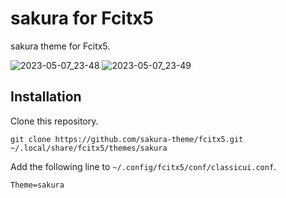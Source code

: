 # sakura for Fcitx5
sakura theme for Fcitx5.

![2023-05-07_23-48](https://github.com/sakura-theme/fcitx5/assets/52068717/c3fd6c2d-1d4d-4769-a4dc-235835f97366)
![2023-05-07_23-49](https://github.com/sakura-theme/fcitx5/assets/52068717/0c2900fb-e26e-451c-9dc0-8cb88fcf1a10)

## Installation

Clone this repository.

```
git clone https://github.com/sakura-theme/fcitx5.git ~/.local/share/fcitx5/themes/sakura
```

Add the following line to `~/.config/fcitx5/conf/classicui.conf`.

```
Theme=sakura
```
